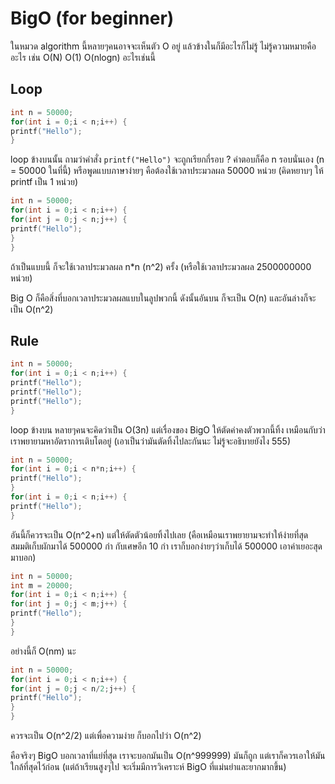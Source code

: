 BigO (for beginner)
=======
ในหมวด algorithm นี้หลายๆคนอาจจะเห็นตัว O อยู่ แล้วข้างในก็มีอะไรก็ไม่รู้ ไม่รู้ความหมายคืออะไร เช่น O(N) O(1) O(nlogn) อะไรเช่นนี้

Loop
--------
```cpp
int n = 50000;
for(int i = 0;i < n;i++) {
printf("Hello");
}
```
loop ข้างบนนั้น ถามว่าคำสั่ง `printf("Hello")` จะถูกเรียกกี่รอบ ? คำตอบก็คือ n รอบนั่นเอง (n = 50000 ในที่นี้) หรือพูดแบบภาษาง่ายๆ คือต้องใช้เวลาประมวลผล 50000 หน่วย (คิดหยาบๆ ให้ printf เป็น 1 หน่วย)

```cpp
int n = 50000;
for(int i = 0;i < n;i++) {
for(int j = 0;j < n;j++) {
printf("Hello");
}
}
```
ถ้าเป็นแบบนี้ ก็จะใช้เวลาประมวลผล n*n (n^2) ครั้ง (หรือใช้เวลาประมวลผล 2500000000 หน่วย)

Big O ก็คือสิ่งที่บอกเวลาประมวลผลแบบในลูปพวกนี้ ดังนั้นอันบน ก็จะเป็น O(n) และอันล่างก็จะเป็น O(n^2)

Rule
------------
```cpp
int n = 50000;
for(int i = 0;i < n;i++) {
printf("Hello");
printf("Hello");
printf("Hello");
}
```
loop ข้างบน หลายๆคนจะคิดว่าเป็น O(3n) แต่เรื่องของ BigO ให้ตัดค่าคงตัวพวกนี้ทิ้ง เหมือนกับว่าเราพยายามหาอัตราการเติบโตอยู่ (เอาเป็นว่ามันตัดทิ้งไปละกันนะ ไม่รู้จะอธิบายยังไง 555)

```cpp
int n = 50000;
for(int i = 0;i < n*n;i++) {
printf("Hello");
}
for(int i = 0;i < n;i++) {
printf("Hello");
}
```
อันนี้ก็ควรจะเป็น O(n^2+n) แต่ให้ตัดตัวน้อยทิ้งไปเลย (คือเหมือนเราพยายามจะทำให้ง่ายที่สุด สมมติเก็บผักมาได้ 500000 กำ กับเศษอีก 10 กำ เราก็บอกง่ายๆว่าเก็บได้ 500000 เอาค่าเยอะสุดมาบอก)

```cpp
int n = 50000;
int m = 20000;
for(int i = 0;i < n;i++) {
for(int j = 0;j < m;j++) {
printf("Hello");
}
}
```
อย่างนี้ก็ O(nm) นะ

```cpp
int n = 50000;
for(int i = 0;i < n;i++) {
for(int j = 0;j < n/2;j++) {
printf("Hello");
}
}
```
ควรจะเป็น O(n^2/2) แต่เพื่อความง่าย ก็บอกไปว่า O(n^2)


คือจริงๆ BigO บอกเวลาที่แย่ที่สุด เราจะบอกมันเป็น O(n^999999) มันก็ถูก แต่เราก็ควรเอาให้มันใกล้ที่สุดไว้ก่อน (แต่ถ้าเรียนสูงๆไป จะเริ่มมีการวิเคราะห์ BigO ที่แม่นยำและยากมากขึ้น)
